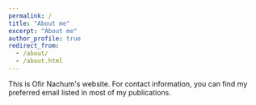```yaml
---
permalink: /
title: "About me"
excerpt: "About me"
author_profile: true
redirect_from: 
  - /about/
  - /about.html
---
```


This is Ofir Nachum's website. For contact information, you can find my preferred email listed in most of my publications.

